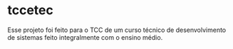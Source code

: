 # tccetec
Esse projeto foi feito para o TCC de um curso técnico de desenvolvimento de sistemas feito integralmente com o ensino médio.

